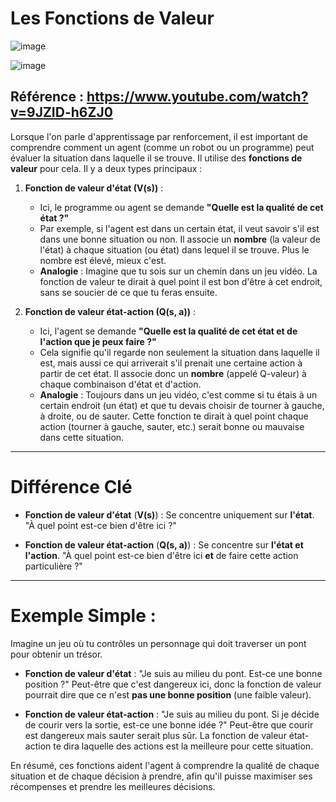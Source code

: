 # **Les Fonctions de Valeur**

![image](https://github.com/user-attachments/assets/1f336749-e216-41c3-a4bd-29ebbcc18f6d)

![image](https://github.com/user-attachments/assets/a0f80b0b-5710-4151-91e7-b634b18a3dfa)


## Référence : https://www.youtube.com/watch?v=9JZID-h6ZJ0

Lorsque l'on parle d'apprentissage par renforcement, il est important de comprendre comment un agent (comme un robot ou un programme) peut évaluer la situation dans laquelle il se trouve. Il utilise des **fonctions de valeur** pour cela. Il y a deux types principaux :

1. **Fonction de valeur d'état (V(s))** :
   - Ici, le programme ou agent se demande **"Quelle est la qualité de cet état ?"**
   - Par exemple, si l'agent est dans un certain état, il veut savoir s'il est dans une bonne situation ou non. Il associe un **nombre** (la valeur de l'état) à chaque situation (ou état) dans lequel il se trouve. Plus le nombre est élevé, mieux c'est.
   - **Analogie** : Imagine que tu sois sur un chemin dans un jeu vidéo. La fonction de valeur te dirait à quel point il est bon d'être à cet endroit, sans se soucier de ce que tu feras ensuite.

2. **Fonction de valeur état-action (Q(s, a))** :
   - Ici, l'agent se demande **"Quelle est la qualité de cet état **et** de l'action que je peux faire ?"**
   - Cela signifie qu'il regarde non seulement la situation dans laquelle il est, mais aussi ce qui arriverait s'il prenait une certaine action à partir de cet état. Il associe donc un **nombre** (appelé Q-valeur) à chaque combinaison d'état et d'action.
   - **Analogie** : Toujours dans un jeu vidéo, c'est comme si tu étais à un certain endroit (un état) et que tu devais choisir de tourner à gauche, à droite, ou de sauter. Cette fonction te dirait à quel point chaque action (tourner à gauche, sauter, etc.) serait bonne ou mauvaise dans cette situation.

---

# **Différence Clé**

- **Fonction de valeur d'état** (**V(s)**) : Se concentre uniquement sur **l'état**. "À quel point est-ce bien d'être ici ?"
  
- **Fonction de valeur état-action** (**Q(s, a)**) : Se concentre sur **l'état et l'action**. "À quel point est-ce bien d'être ici **et** de faire cette action particulière ?"

---

# **Exemple Simple :**

Imagine un jeu où tu contrôles un personnage qui doit traverser un pont pour obtenir un trésor. 

- **Fonction de valeur d'état** : "Je suis au milieu du pont. Est-ce une bonne position ?" Peut-être que c'est dangereux ici, donc la fonction de valeur pourrait dire que ce n'est **pas une bonne position** (une faible valeur).
  
- **Fonction de valeur état-action** : "Je suis au milieu du pont. Si je décide de courir vers la sortie, est-ce une bonne idée ?" Peut-être que courir est dangereux mais sauter serait plus sûr. La fonction de valeur état-action te dira laquelle des actions est la meilleure pour cette situation.


En résumé, ces fonctions aident l'agent à comprendre la qualité de chaque situation et de chaque décision à prendre, afin qu'il puisse maximiser ses récompenses et prendre les meilleures décisions.

